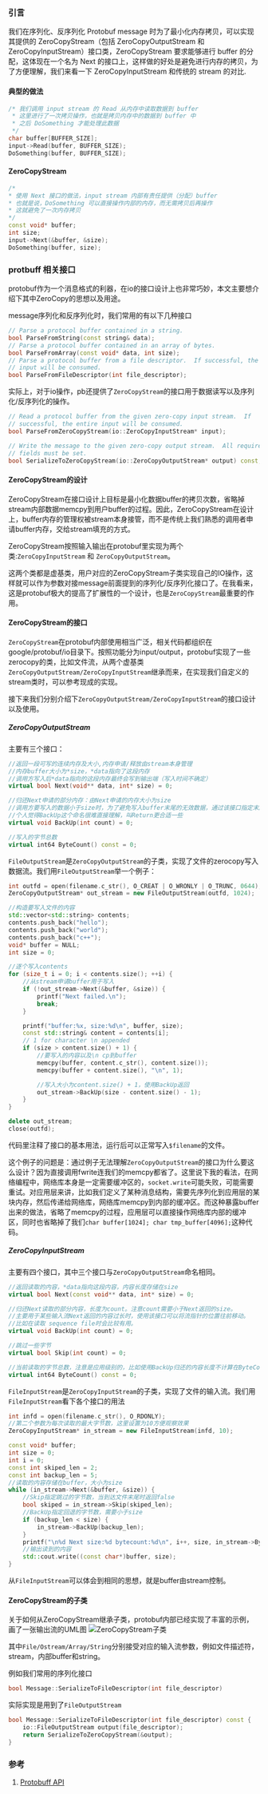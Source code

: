 <!--
author: checkking
date: 2017-03-21
title: protobuf之ZeroCopy
tags: protobuff
category: protobuff
status: publish
summary: Google Protobuff笔记
-->
### 引言
我们在序列化、反序列化 Protobuf message 时为了最小化内存拷贝，可以实现其提供的 ZeroCopyStream（包括 ZeroCopyOutputStream 和 ZeroCopyInputStream）接口类，ZeroCopyStream 要求能够进行 buffer 的分配，这体现在一个名为 Next 的接口上，这样做的好处是避免进行内存的拷贝，为了方便理解，我们来看一下 ZeroCopyInputStream 和传统的 stream 的对比.
#### 典型的做法
```cpp
/* 我们调用 input stream 的 Read 从内存中读取数据到 buffer
 * 这里进行了一次拷贝操作，也就是拷贝内存中的数据到 buffer 中
 * 之后 DoSomething 才能处理此数据
 */
char buffer[BUFFER_SIZE];
input->Read(buffer, BUFFER_SIZE);
DoSomething(buffer, BUFFER_SIZE);
```
#### ZeroCopyStream
```cpp
/*
* 使用 Next 接口的做法，input stream 内部有责任提供（分配）buffer
* 也就是说，DoSomething 可以直接操作内部的内存，而无需拷贝后再操作
* 这就避免了一次内存拷贝
*/
const void* buffer;
int size;
input->Next(&buffer, &size);
DoSomething(buffer, size);
```
### protbuff 相关接口
protobuf作为一个消息格式的利器，在io的接口设计上也非常巧妙，本文主要想介绍下其中ZeroCopy的思想以及用途。

message序列化和反序列化时，我们常用的有以下几种接口
```cpp
// Parse a protocol buffer contained in a string.
bool ParseFromString(const string& data);
// Parse a protocol buffer contained in an array of bytes.
bool ParseFromArray(const void* data, int size);
// Parse a protocol buffer from a file descriptor.  If successful, the entire
// input will be consumed.
bool ParseFromFileDescriptor(int file_descriptor);
```
实际上，对于io操作，pb还提供了`ZeroCopyStream`的接口用于数据读写以及序列化/反序列化的操作。
```cpp
// Read a protocol buffer from the given zero-copy input stream.  If
// successful, the entire input will be consumed.
bool ParseFromZeroCopyStream(io::ZeroCopyInputStream* input);

// Write the message to the given zero-copy output stream.  All required
// fields must be set.
bool SerializeToZeroCopyStream(io::ZeroCopyOutputStream* output) const;
```
#### ZeroCopyStream的设计
ZeroCopyStream在接口设计上目标是最小化数据buffer的拷贝次数，省略掉stream内部数据memcpy到用户buffer的过程。因此，ZeroCopyStream在设计上，buffer内存的管理权被stream本身接管，而不是传统上我们熟悉的调用者申请buffer内存，交给stream填充的方式。

ZeroCopyStream按照输入输出在protobuf里实现为两个类:`ZeroCopyInputStream` 和 `ZeroCopyOutputStream`。

这两个类都是虚基类，用户对应的ZeroCopyStream子类实现自己的IO操作，这样就可以作为参数对接message前面提到的序列化/反序列化接口了。在我看来，这是protobuf极大的提高了扩展性的一个设计，也是`ZeroCopyStream`最重要的作用。
#### ZeroCopyStream的接口
`ZeroCopyStream`在protobuf内部使用相当广泛，相关代码都组织在google/protobuf/io目录下。按照功能分为input/output，protobuf实现了一些zerocopy的类，比如文件流，从两个虚基类`ZeroCopyOutputStream/ZeroCopyInputStream`继承而来，在实现我们自定义的stream类时，可以参考现成的实现。

接下来我们分别介绍下`ZeroCopyOutputStream/ZeroCopyInputStream`的接口设计以及使用。

#####  ZeroCopyOutputStream
主要有三个接口：
```cpp
//返回一段可写的连续内存及大小,内存申请/释放由stream本身管理
//内存buffer大小为*size，*data指向了这段内存
//调用方写入后*data指向的这段内存最终会写到输出端（写入时间不确定）
virtual bool Next(void** data, int* size) = 0;

//归还Next申请的部分内存：由Next申请的内存大小为size
//调用方要写入的数据小于size时，为了避免写入buffer末尾的无效数据，通过该接口指定末尾多少数据是无效的
//个人觉得BackUp这个命名很难直接理解，叫Return更合适一些
virtual void BackUp(int count) = 0;

//写入的字节总数
virtual int64 ByteCount() const = 0;
```
`FileOutputStream`是`ZeroCopyOutputStream`的子类，实现了文件的zerocopy写入数据流。我们用`FileOutputStream`举一个例子：
```cpp
int outfd = open(filename.c_str(), O_CREAT | O_WRONLY | O_TRUNC, 0644);
ZeroCopyOutputStream* out_stream = new FileOutputStream(outfd, 1024);

//构造要写入文件的内容
std::vector<std::string> contents;
contents.push_back("hello");
contents.push_back("world");
contents.push_back("c++");
void* buffer = NULL;
int size = 0;

//逐个写入contents
for (size_t i = 0; i < contents.size(); ++i) {
    //从stream申请buffer用于写入
    if (!out_stream->Next(&buffer, &size)) {
        printf("Next failed.\n");
        break;
    }

    printf("buffer:%x, size:%d\n", buffer, size);
    const std::string& content = contents[i];
    // 1 for character \n appended
    if (size > content.size() + 1) {
        //要写入的内容以及\n cp到buffer
        memcpy(buffer, content.c_str(), content.size());
        memcpy(buffer + content.size(), "\n", 1);

        //写入大小为content.size() + 1，使用BackUp返回
        out_stream->BackUp(size - content.size() - 1);
    }
}

delete out_stream;
close(outfd);
```
代码里注释了接口的基本用法，运行后可以正常写入`$filename`的文件。

这个例子的问题是：通过例子无法理解`ZeroCopyOutputStream`的接口为什么要这么设计？因为直接调用fwrite连我们的memcpy都省了。这里说下我的看法，在网络编程中，网络库本身是一定需要缓冲区的，`socket.write`可能失败，可能需要重试。对应用层来讲，比如我们定义了某种消息结构，需要先序列化到应用层的某块内存，然后传递给网络库，网络库memcpy到内部的缓冲区。而这种暴露buffer出来的做法，省略了memcpy的过程，应用层可以直接操作网络库内部的缓冲区，同时也省略掉了我们`char
buffer[1024]; char tmp_buffer[4096];`这种代码。
##### ZeroCopyInputStream
主要有四个接口，其中三个接口与`ZeroCopyOutputStream`命名相同。
```cpp
//返回读取的内容，*data指向这段内容，内容长度存储在size
virtual bool Next(const void** data, int* size) = 0;

//归还Next读取的部分内容，长度为count。注意count需要小于Next返回的size。
//主要用于某些输入流Next返回的内容过长时，使用该接口可以将流指针的位置往前移动。
//比如在读取 sequence file时会比较有用。
virtual void BackUp(int count) = 0;

//跳过一些字节
virtual bool Skip(int count) = 0;

//当前读取的字节总数，注意是应用级别的，比如使用BackUp归还的内容长度不计算在ByteCount内。
virtual int64 ByteCount() const = 0;
```
`FileInputStream`是`ZeroCopyInputStream`的子类，实现了文件的输入流。我们用`FileInputStream`看下各个接口的用法

```cpp
int infd = open(filename.c_str(), O_RDONLY);
//第二个参数为每次读取的最大字节数，这里设置为10方便观察效果
ZeroCopyInputStream* in_stream = new FileInputStream(infd, 10);

const void* buffer;
int size = 0;
int i = 0;
const int skiped_len = 2;
const int backup_len = 5;
//读取的内容存储在buffer，大小为size
while (in_stream->Next(&buffer, &size)) {
    //Skip指定跳过的字节数，当到达文件末尾时返回false
    bool skiped = in_stream->Skip(skiped_len);
    //BackUp指定回退的字节数，需要小于size
    if (backup_len < size) {
        in_stream->BackUp(backup_len);
    }
    printf("\n%d Next size:%d bytecount:%d\n", i++, size, in_stream->ByteCount());
    //输出读到的内容
    std::cout.write((const char*)buffer, size);
}
```
从`FileInputStream`可以体会到相同的思想，就是buffer由stream控制。

#### ZeroCopyStream的子类
关于如何从ZeroCopyStream继承子类，protobuf内部已经实现了丰富的示例，画了一张输出流的UML图
![ZeroCopyStream子类](../../img/201703/protobuf-zerocopystream.png)

其中`File/Ostream/Array/String`分别接受对应的输入流参数，例如文件描述符，stream，内部buffer和string。

例如我们常用的序列化接口
```cpp
bool Message::SerializeToFileDescriptor(int file_descriptor)
```
实际实现是用到了`FileOutputStream`
```cpp
bool Message::SerializeToFileDescriptor(int file_descriptor) const {
    io::FileOutputStream output(file_descriptor);
    return SerializeToZeroCopyStream(&output);
}
```

### 参考
1. [Protobuff API](https://developers.google.com/protocol-buffers/docs/reference/cpp/google.protobuf.io.zero_copy_stream)
